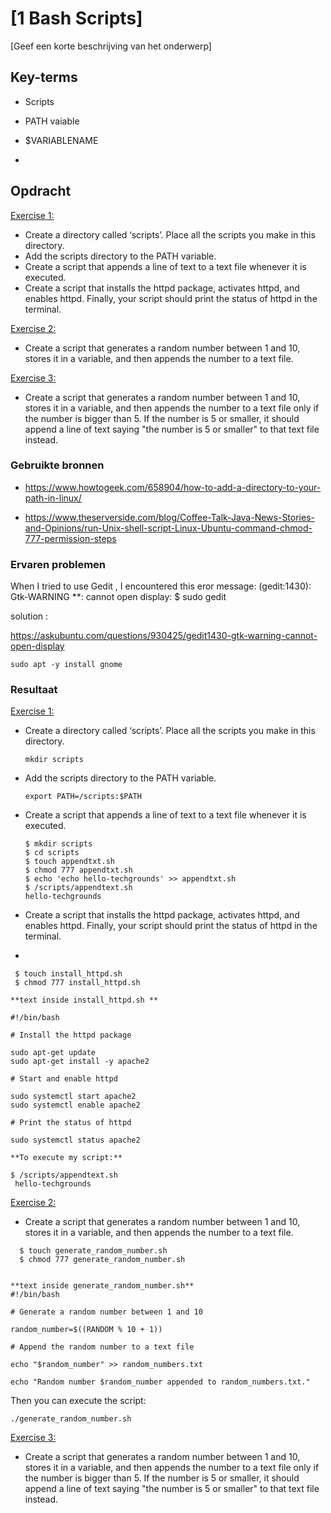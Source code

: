 # [1 Bash Scripts]

[Geef een korte beschrijving van het onderwerp]

## Key-terms

- Scripts

- PATH vaiable

- $VARIABLENAME

- 

## Opdracht

<u>Exercise 1:</u>

- Create a directory called ‘scripts’. Place all the scripts you make in this directory.
- Add the scripts directory to the PATH variable.
- Create a script that appends a line of text to a text file whenever it is executed.
- Create a script that installs the httpd package, activates httpd, and enables httpd. Finally, your script should print the status of httpd in the terminal.

<u>Exercise 2:</u>

- Create a script that generates a random number between 1 and 10, stores it in a variable, and then appends the number to a text file.

<u>Exercise 3:</u>

- Create a script that generates a random number between 1 and 10, stores it in a variable, and then appends the number to a text file only if the number is bigger than 5. If the number is 5 or smaller, it should append a line of text saying "the number is 5 or smaller" to that text file instead.

### Gebruikte bronnen

- https://www.howtogeek.com/658904/how-to-add-a-directory-to-your-path-in-linux/

- https://www.theserverside.com/blog/Coffee-Talk-Java-News-Stories-and-Opinions/run-Unix-shell-script-Linux-Ubuntu-command-chmod-777-permission-steps

### Ervaren problemen

When I tried to use Gedit , I encountered this eror message:
(gedit:1430): Gtk-WARNING **: cannot open display: $ sudo gedit

solution :

https://askubuntu.com/questions/930425/gedit1430-gtk-warning-cannot-open-display

```
sudo apt -y install gnome
```

### Resultaat

<u>Exercise 1:</u>

- Create a directory called ‘scripts’. Place all the scripts you make in this directory.
  
  ```
  mkdir scripts
  ```

- Add the scripts directory to the PATH variable.
  
  ```
  export PATH=/scripts:$PATH
  ```

- Create a script that appends a line of text to a text file whenever it is executed.
  
  ```
  $ mkdir scripts
  $ cd scripts
  $ touch appendtxt.sh
  $ chmod 777 appendtxt.sh
  $ echo 'echo hello-techgrounds' >> appendtxt.sh
  $ /scripts/appendtext.sh
  hello-techgrounds
  ```

- Create a script that installs the httpd package, activates httpd, and enables httpd. Finally, your script should print the status of httpd in the terminal.

-

```
 $ touch install_httpd.sh
 $ chmod 777 install_httpd.sh
```

```
**text inside install_httpd.sh **

#!/bin/bash

# Install the httpd package

sudo apt-get update
sudo apt-get install -y apache2

# Start and enable httpd

sudo systemctl start apache2
sudo systemctl enable apache2

# Print the status of httpd

sudo systemctl status apache2
```

```
**To execute my script:**

$ /scripts/appendtext.sh
 hello-techgrounds
```

<u>Exercise 2:</u>

- Create a script that generates a random number between 1 and 10, stores it in a variable, and then appends the number to a text file.

```
  $ touch generate_random_number.sh
  $ chmod 777 generate_random_number.sh


**text inside generate_random_number.sh**
#!/bin/bash

# Generate a random number between 1 and 10

random_number=$((RANDOM % 10 + 1))

# Append the random number to a text file

echo "$random_number" >> random_numbers.txt

echo "Random number $random_number appended to random_numbers.txt."

```
Then you can execute the script:

```
./generate_random_number.sh
```

<u>Exercise 3:</u>

- Create a script that generates a random number between 1 and 10, stores it in a variable, and then appends the number to a text file only if the number is bigger than 5. If the number is 5 or smaller, it should append a line of text saying "the number is 5 or smaller" to that text file instead.
```

```

```

```

```

